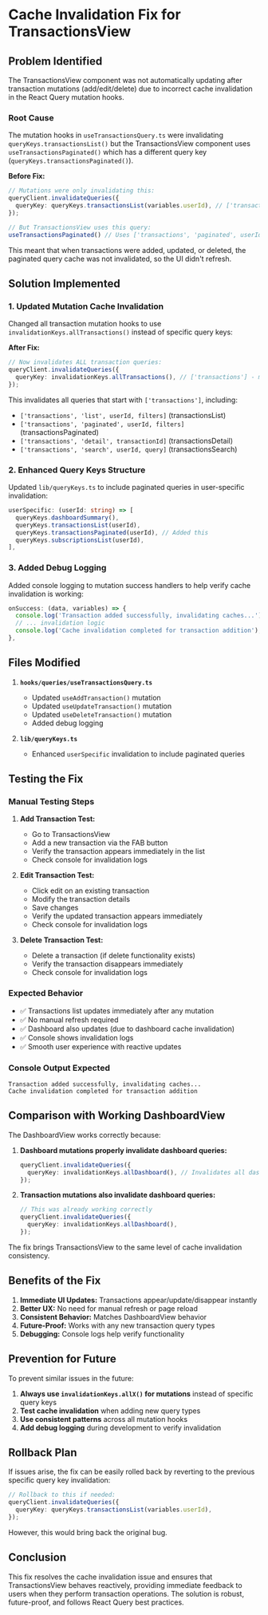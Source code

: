 # Cache Invalidation Fix for TransactionsView

## Problem Identified

The TransactionsView component was not automatically updating after transaction mutations (add/edit/delete) due to incorrect cache invalidation in the React Query mutation hooks.

### Root Cause

The mutation hooks in `useTransactionsQuery.ts` were invalidating `queryKeys.transactionsList()` but the TransactionsView component uses `useTransactionsPaginated()` which has a different query key (`queryKeys.transactionsPaginated()`).

**Before Fix:**
```typescript
// Mutations were only invalidating this:
queryClient.invalidateQueries({
  queryKey: queryKeys.transactionsList(variables.userId), // ['transactions', 'list', userId, filters]
});

// But TransactionsView uses this query:
useTransactionsPaginated() // Uses ['transactions', 'paginated', userId, filters]
```

This meant that when transactions were added, updated, or deleted, the paginated query cache was not invalidated, so the UI didn't refresh.

## Solution Implemented

### 1. Updated Mutation Cache Invalidation

Changed all transaction mutation hooks to use `invalidationKeys.allTransactions()` instead of specific query keys:

**After Fix:**
```typescript
// Now invalidates ALL transaction queries:
queryClient.invalidateQueries({
  queryKey: invalidationKeys.allTransactions(), // ['transactions'] - matches all transaction queries
});
```

This invalidates all queries that start with `['transactions']`, including:
- `['transactions', 'list', userId, filters]` (transactionsList)
- `['transactions', 'paginated', userId, filters]` (transactionsPaginated)
- `['transactions', 'detail', transactionId]` (transactionsDetail)
- `['transactions', 'search', userId, query]` (transactionsSearch)

### 2. Enhanced Query Keys Structure

Updated `lib/queryKeys.ts` to include paginated queries in user-specific invalidation:

```typescript
userSpecific: (userId: string) => [
  queryKeys.dashboardSummary(),
  queryKeys.transactionsList(userId),
  queryKeys.transactionsPaginated(userId), // Added this
  queryKeys.subscriptionsList(userId),
],
```

### 3. Added Debug Logging

Added console logging to mutation success handlers to help verify cache invalidation is working:

```typescript
onSuccess: (data, variables) => {
  console.log('Transaction added successfully, invalidating caches...');
  // ... invalidation logic
  console.log('Cache invalidation completed for transaction addition');
},
```

## Files Modified

1. **`hooks/queries/useTransactionsQuery.ts`**
   - Updated `useAddTransaction()` mutation
   - Updated `useUpdateTransaction()` mutation  
   - Updated `useDeleteTransaction()` mutation
   - Added debug logging

2. **`lib/queryKeys.ts`**
   - Enhanced `userSpecific` invalidation to include paginated queries

## Testing the Fix

### Manual Testing Steps

1. **Add Transaction Test:**
   - Go to TransactionsView
   - Add a new transaction via the FAB button
   - Verify the transaction appears immediately in the list
   - Check console for invalidation logs

2. **Edit Transaction Test:**
   - Click edit on an existing transaction
   - Modify the transaction details
   - Save changes
   - Verify the updated transaction appears immediately
   - Check console for invalidation logs

3. **Delete Transaction Test:**
   - Delete a transaction (if delete functionality exists)
   - Verify the transaction disappears immediately
   - Check console for invalidation logs

### Expected Behavior

- ✅ Transactions list updates immediately after any mutation
- ✅ No manual refresh required
- ✅ Dashboard also updates (due to dashboard cache invalidation)
- ✅ Console shows invalidation logs
- ✅ Smooth user experience with reactive updates

### Console Output Expected

```
Transaction added successfully, invalidating caches...
Cache invalidation completed for transaction addition
```

## Comparison with Working DashboardView

The DashboardView works correctly because:

1. **Dashboard mutations properly invalidate dashboard queries:**
   ```typescript
   queryClient.invalidateQueries({
     queryKey: invalidationKeys.allDashboard(), // Invalidates all dashboard queries
   });
   ```

2. **Transaction mutations also invalidate dashboard queries:**
   ```typescript
   // This was already working correctly
   queryClient.invalidateQueries({
     queryKey: invalidationKeys.allDashboard(),
   });
   ```

The fix brings TransactionsView to the same level of cache invalidation consistency.

## Benefits of the Fix

1. **Immediate UI Updates:** Transactions appear/update/disappear instantly
2. **Better UX:** No need for manual refresh or page reload
3. **Consistent Behavior:** Matches DashboardView behavior
4. **Future-Proof:** Works with any new transaction query types
5. **Debugging:** Console logs help verify functionality

## Prevention for Future

To prevent similar issues in the future:

1. **Always use `invalidationKeys.allX()` for mutations** instead of specific query keys
2. **Test cache invalidation** when adding new query types
3. **Use consistent patterns** across all mutation hooks
4. **Add debug logging** during development to verify invalidation

## Rollback Plan

If issues arise, the fix can be easily rolled back by reverting to the previous specific query key invalidation:

```typescript
// Rollback to this if needed:
queryClient.invalidateQueries({
  queryKey: queryKeys.transactionsList(variables.userId),
});
```

However, this would bring back the original bug.

## Conclusion

This fix resolves the cache invalidation issue and ensures that TransactionsView behaves reactively, providing immediate feedback to users when they perform transaction operations. The solution is robust, future-proof, and follows React Query best practices.
